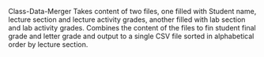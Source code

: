 Class-Data-Merger
Takes content of two files, one filled with Student name, lecture section and lecture activity grades, another filled with lab section and lab activity grades. Combines the content of the files to fin student final grade and letter grade and output to a single CSV file sorted in alphabetical order by lecture section.
